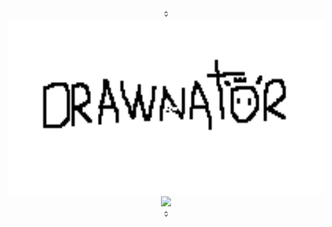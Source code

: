 <div align="center">᨟</div>

<div align="center">
  <img height="280em" src="drawnator_of_life.gif"/>
  <img height="180em" src="https://github-readme-stats.vercel.app/api?username=drawnator&show_icons=true&theme=dracula&include_all_commits=true&count_private=true"/>
</div>
<div align="center">᨟</div>

<!--
**drawnator/drawnator** is a ✨ _special_ ✨ repository because its `README.md` (this file) appears on your GitHub profile.

Here are some ideas to get you started:
- <img height="180em" src="https://github-readme-stats.vercel.app/api?username=drawnator&show_icons=true&theme=dracula&include_all_commits=true&count_private=true"/>
- 🔭 I’m currently working on ...
- 🌱 I’m currently learning ...
- 👯 I’m looking to collaborate on ...
- 🤔 I’m looking for help with ...
- 💬 Ask me about ...
- 📫 How to reach me: ...
- 😄 Pronouns: ...
- ⚡ Fun fact: ...
  <a href="https://github.com/drawnator">
  <img height="180em" src="https://github-readme-stats.vercel.app/api/top-langs/?username=drawnator&layout=compact&langs_count=7&theme=dracula"/>
-->
